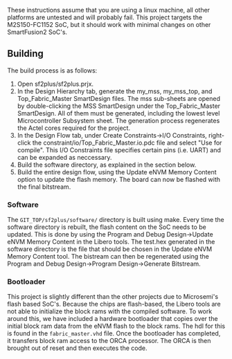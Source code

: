 
These instructions assume that you are using a linux machine, all other platforms are untested and will probably fail.
This project targets the M2S150-FC1152 SoC, but it should work with minimal changes on other SmartFusion2 SoC's.

## Building

The build process is as follows:
1) Open sf2plus/sf2plus.prjx.
2) In the Design Hierarchy tab, generate the my_mss, my_mss_top, and Top_Fabric_Master SmartDesign files. The mss sub-sheets are
opened by double-clicking the MSS SmartDesign under the Top_Fabric_Master SmartDesign. All of them must be generated, including 
the lowest level Microcontroller Subsystem sheet. The generation process regenerates the Actel cores required for the project.
3) In the Design Flow tab, under Create Constraints->I/O Constraints, right-click the constraint/io/Top_Fabric_Master.io.pdc 
file and select "Use for compile". This I/O Constraints file specifies certain pins (i.e. UART) and can be expanded as neccessary.
4) Build the software directory, as explained in the section below.
5) Build the entire design flow, using the Update eNVM Memory Content option to update the flash memory. The board can now be
flashed with the final bitstream. 

### Software

The `GIT_TOP/sf2plus/software/` directory is built using make. Every time the software directory is rebuilt, the flash content on
the SoC needs to be updated. This is done by using the Program and Debug Design->Update eNVM Memory Content in the Libero tools.
The test.hex generated in the software directory is the file that should be chosen in the Update eNVM Memory Content tool. 
The bistream can then be regenerated using the Program and Debug Design->Program Design->Generate Bitstream. 

### Bootloader

This project is slightly different than the other projects due to Microsemi's flash based SoC's. Because the chips are flash-based,
the Libero tools are not able to initialize the block rams with the compiled software. To work around this, we have included a
hardware bootloader that copies over the initial block ram data from the eNVM flash to the block rams. The hdl for this is found
in the `fabric_master.vhd` file. Once the bootloader has completed, it transfers block ram access to the ORCA processor. The ORCA
is then brought out of reset and then executes the code. 
